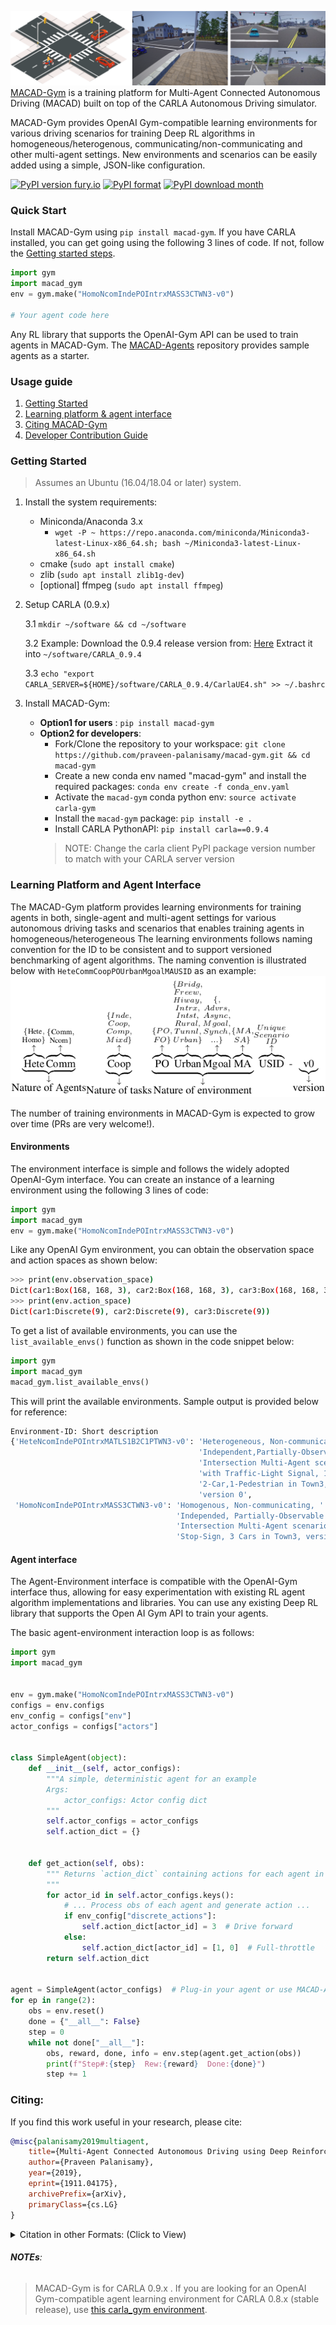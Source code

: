 ![MACAD-Gym learning environment 1](docs/images/macad-gym-urban_4way_intrx_2c1p1m.png)
[MACAD-Gym](https://arxiv.org/abs/1911.04175) is a training platform for Multi-Agent Connected Autonomous
 Driving (MACAD) built on top of the CARLA Autonomous Driving simulator.

MACAD-Gym provides OpenAI Gym-compatible learning environments for various
driving scenarios for training Deep RL algorithms in homogeneous/heterogenous,
communicating/non-communicating and other multi-agent settings. New environments and scenarios
 can be easily added using a simple, JSON-like configuration.

[![PyPI version fury.io](https://badge.fury.io/py/macad-gym.svg)](https://pypi.python.org/pypi/macad-gym/)
[![PyPI format](https://img.shields.io/pypi/pyversions/macad-gym.svg)](https://pypi.python.org/pypi/macad-gym/)
[![PyPI download month](https://img.shields.io/pypi/dm/macad-gym.svg)](https://pypi.python.org/pypi/macad-gym/)
### Quick Start

Install MACAD-Gym using `pip install macad-gym`.
 If you have CARLA installed, you can get going using the following 3 lines of code. If not, follow the
[Getting started steps](#getting-started).

```python
import gym
import macad_gym
env = gym.make("HomoNcomIndePOIntrxMASS3CTWN3-v0")

# Your agent code here
```

 Any RL library that supports the OpenAI-Gym API can be used to train agents in MACAD-Gym. The [MACAD-Agents](https://github.com/praveen-palanisamy/macad-agents) repository provides sample agents as a starter.

### Usage guide

1. [Getting Started](#getting-started)
1. [Learning platform & agent interface](#learning-platform-and-agent-interface)
1. [Citing MACAD-Gym](#citing)
1. [Developer Contribution Guide](CONTRIBUTING.md)

### Getting Started

> Assumes an Ubuntu (16.04/18.04 or later) system.

1. Install the system requirements:
	- Miniconda/Anaconda 3.x
		- `wget -P ~ https://repo.anaconda.com/miniconda/Miniconda3-latest-Linux-x86_64.sh; bash ~/Miniconda3-latest-Linux-x86_64.sh`
	- cmake (`sudo apt install cmake`)
	- zlib (`sudo apt install zlib1g-dev`)
	- [optional] ffmpeg (`sudo apt install ffmpeg`)
   
1. Setup CARLA (0.9.x)

    3.1 `mkdir ~/software && cd ~/software`

    3.2 Example: Download the 0.9.4 release version from: [Here](https://drive.google.com/file/d/1p5qdXU4hVS2k5BOYSlEm7v7_ez3Et9bP/view)
    Extract it into `~/software/CARLA_0.9.4`
    
    3.3 `echo "export CARLA_SERVER=${HOME}/software/CARLA_0.9.4/CarlaUE4.sh" >> ~/.bashrc`

1. Install MACAD-Gym:
   - **Option1 for users** : `pip install macad-gym`
   - **Option2 for developers**:
     - Fork/Clone the repository to your workspace:
        `git clone https://github.com/praveen-palanisamy/macad-gym.git && cd macad-gym`
     - Create a new conda env named "macad-gym" and install the required packages:
      `conda env create -f conda_env.yaml`
     - Activate the `macad-gym` conda python env:
      `source activate carla-gym`
     - Install the `macad-gym` package:
	  `pip install -e .`
     - Install CARLA PythonAPI: `pip install carla==0.9.4`
     > NOTE: Change the carla client PyPI package version number to match with your CARLA server version
     

### Learning Platform and Agent Interface

The MACAD-Gym platform provides learning environments for training agents in both,
single-agent and multi-agent settings for various autonomous driving tasks and 
scenarios that enables training agents in homogeneous/heterogeneous
The learning environments follows naming convention for the ID to be consistent
and to support versioned benchmarking of agent algorithms.
The naming convention is illustrated below with `HeteCommCoopPOUrbanMgoalMAUSID`
as an example:
![MACAD-Gym Naming Conventions](docs/images/macad-gym-naming-conventions.png)

The number of training environments in MACAD-Gym is expected to grow over time
(PRs are very welcome!). 

#### Environments

The environment interface is simple and follows the widely adopted OpenAI-Gym
interface. You can create an instance of a learning environment using the 
following 3 lines of code:

```python
import gym
import macad_gym
env = gym.make("HomoNcomIndePOIntrxMASS3CTWN3-v0")
```

Like any OpenAI Gym environment, you can obtain the observation space and action
spaces as shown below:

```bash
>>> print(env.observation_space)
Dict(car1:Box(168, 168, 3), car2:Box(168, 168, 3), car3:Box(168, 168, 3))
>>> print(env.action_space)
Dict(car1:Discrete(9), car2:Discrete(9), car3:Discrete(9))
```

To get a list of available environments, you can use
the `list_available_envs()` function as shown in the code snippet below:

```python
import gym
import macad_gym
macad_gym.list_available_envs()
```
This will print the available environments. Sample output is provided below for reference:

```bash
Environment-ID: Short description
{'HeteNcomIndePOIntrxMATLS1B2C1PTWN3-v0': 'Heterogeneous, Non-communicating, '
                                          'Independent,Partially-Observable '
                                          'Intersection Multi-Agent scenario '
                                          'with Traffic-Light Signal, 1-Bike, '
                                          '2-Car,1-Pedestrian in Town3, '
                                          'version 0',
 'HomoNcomIndePOIntrxMASS3CTWN3-v0': 'Homogenous, Non-communicating, '
                                     'Independed, Partially-Observable '
                                     'Intersection Multi-Agent scenario with '
                                     'Stop-Sign, 3 Cars in Town3, version 0'}
```

#### Agent interface
The Agent-Environment interface is compatible with the OpenAI-Gym interface
thus, allowing for easy experimentation with existing RL agent algorithm 
implementations and libraries. You can use any existing Deep RL library that supports the Open AI Gym API to train your agents.

The basic agent-environment interaction loop is as follows:


```python
import gym
import macad_gym


env = gym.make("HomoNcomIndePOIntrxMASS3CTWN3-v0")
configs = env.configs
env_config = configs["env"]
actor_configs = configs["actors"]


class SimpleAgent(object):
    def __init__(self, actor_configs):
        """A simple, deterministic agent for an example
        Args:
            actor_configs: Actor config dict
        """
        self.actor_configs = actor_configs
        self.action_dict = {}


    def get_action(self, obs):
        """ Returns `action_dict` containing actions for each agent in the env
        """
        for actor_id in self.actor_configs.keys():
            # ... Process obs of each agent and generate action ...
            if env_config["discrete_actions"]:
                self.action_dict[actor_id] = 3  # Drive forward
            else:
                self.action_dict[actor_id] = [1, 0]  # Full-throttle
        return self.action_dict


agent = SimpleAgent(actor_configs)  # Plug-in your agent or use MACAD-Agents
for ep in range(2):
    obs = env.reset()
    done = {"__all__": False}
    step = 0
    while not done["__all__"]:
        obs, reward, done, info = env.step(agent.get_action(obs))
        print(f"Step#:{step}  Rew:{reward}  Done:{done}")
        step += 1
```

### Citing:

If you find this work useful in your research, please cite:

```bibtex
@misc{palanisamy2019multiagent,
    title={Multi-Agent Connected Autonomous Driving using Deep Reinforcement Learning},
    author={Praveen Palanisamy},
    year={2019},
    eprint={1911.04175},
    archivePrefix={arXiv},
    primaryClass={cs.LG}
}
```

<details><summary>Citation in other Formats: (Click to View)</summary>
<p>
<div id="gs_citt"><table><tbody><tr><th scope="row" class="gs_cith">MLA</th><td><div tabindex="0" class="gs_citr">Palanisamy, Praveen. "Multi-Agent Connected Autonomous Driving using Deep Reinforcement Learning." <i>arXiv preprint arXiv:1911.04175</i> (2019).</div></td></tr><tr><th scope="row" class="gs_cith">APA</th><td><div tabindex="0" class="gs_citr">Palanisamy, P. (2019). Multi-Agent Connected Autonomous Driving using Deep Reinforcement Learning. <i>arXiv preprint arXiv:1911.04175</i>.</div></td></tr><tr><th scope="row" class="gs_cith">Chicago</th><td><div tabindex="0" class="gs_citr">Palanisamy, Praveen. "Multi-Agent Connected Autonomous Driving using Deep Reinforcement Learning." <i>arXiv preprint arXiv:1911.04175</i> (2019).</div></td></tr><tr><th scope="row" class="gs_cith">Harvard</th><td><div tabindex="0" class="gs_citr">Palanisamy, P., 2019. Multi-Agent Connected Autonomous Driving using Deep Reinforcement Learning. <i>arXiv preprint arXiv:1911.04175</i>.</div></td></tr><tr><th scope="row" class="gs_cith">Vancouver</th><td><div tabindex="0" class="gs_citr">Palanisamy P. Multi-Agent Connected Autonomous Driving using Deep Reinforcement Learning. arXiv preprint arXiv:1911.04175. 2019 Nov 11.</div></td></tr></tbody></table></div><div id="gs_citi"><a class="gs_citi" href="https://scholar.googleusercontent.com/scholar.bib?q=info:xm26aHYhVDgJ:scholar.google.com/&amp;output=citation&amp;scisdr=CgXTGHMuEN628ARjSCI:AAGBfm0AAAAAXetmUCK7vBmr1OtOq0KVG6IXDlyHhBdl&amp;scisig=AAGBfm0AAAAAXetmUIGOLisMm--ltk35iSX92VU3dlmg&amp;scisf=4&amp;ct=citation&amp;cd=-1&amp;hl=en">BibTeX</a> <a class="gs_citi" href="https://scholar.googleusercontent.com/scholar.enw?q=info:xm26aHYhVDgJ:scholar.google.com/&amp;output=citation&amp;scisdr=CgXTGHMuEN628ARjSCI:AAGBfm0AAAAAXetmUCK7vBmr1OtOq0KVG6IXDlyHhBdl&amp;scisig=AAGBfm0AAAAAXetmUIGOLisMm--ltk35iSX92VU3dlmg&amp;scisf=3&amp;ct=citation&amp;cd=-1&amp;hl=en">EndNote</a> <a class="gs_citi" href="https://scholar.googleusercontent.com/scholar.ris?q=info:xm26aHYhVDgJ:scholar.google.com/&amp;output=citation&amp;scisdr=CgXTGHMuEN628ARjSCI:AAGBfm0AAAAAXetmUCK7vBmr1OtOq0KVG6IXDlyHhBdl&amp;scisig=AAGBfm0AAAAAXetmUIGOLisMm--ltk35iSX92VU3dlmg&amp;scisf=2&amp;ct=citation&amp;cd=-1&amp;hl=en">RefMan</a> <a class="gs_citi" href="https://scholar.googleusercontent.com/scholar.rfw?q=info:xm26aHYhVDgJ:scholar.google.com/&amp;output=citation&amp;scisdr=CgXTGHMuEN628ARjSCI:AAGBfm0AAAAAXetmUCK7vBmr1OtOq0KVG6IXDlyHhBdl&amp;scisig=AAGBfm0AAAAAXetmUIGOLisMm--ltk35iSX92VU3dlmg&amp;scisf=1&amp;ct=citation&amp;cd=-1&amp;hl=en" target="RefWorksMain">RefWorks</a> </div>
</p>
</details>

###### **NOTEs**:
> MACAD-Gym is for CARLA 0.9.x . If you are
looking for an OpenAI Gym-compatible agent learning environment for CARLA 0.8.x (stable release),
use [this carla_gym environment](https://github.com/PacktPublishing/Hands-On-Intelligent-Agents-with-OpenAI-Gym/tree/master/ch8/environment).
